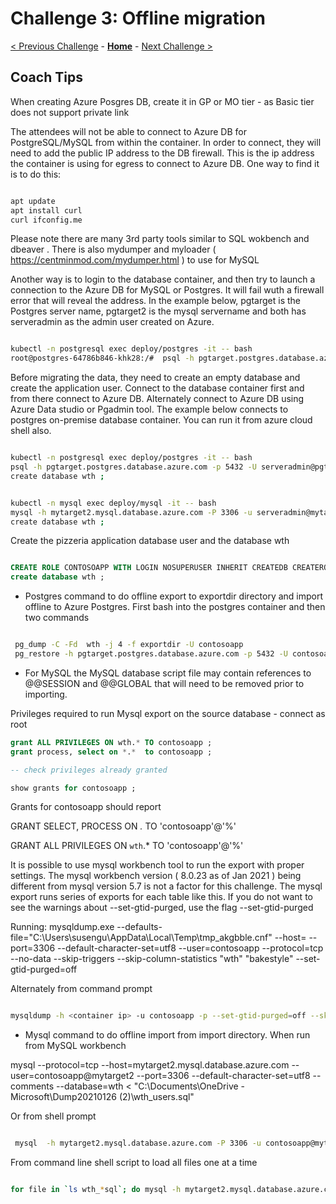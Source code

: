 # Challenge 3: Offline migration

[< Previous Challenge](./02-size-analysis.md) - **[Home](./README.md)** - [Next Challenge >](./04-offline-cutover-validation.md)

## Coach Tips

When creating Azure Posgres DB, create it in GP or MO tier - as Basic tier does not support private link

The attendees will not be able to connect to Azure DB for PostgreSQL/MySQL from within the container. In order to connect, they will need to add the public IP address to the DB firewall. This is the ip address the container is using for egress to connect to Azure DB. One way to find it is to do this:
```bash

apt update
apt install curl
curl ifconfig.me

```
Please note there are many 3rd party tools similar to SQL wokbench and dbeaver . There is also mydumper and myloader ( https://centminmod.com/mydumper.html ) to use for MySQL

Another way is to login to the database container, and then try to launch a connection to the Azure DB for MySQL or Postgres. It will fail wuth a firewall error that will reveal the address. In the example below, pgtarget is the Postgres server name, pgtarget2 is the mysql servername and both has serveradmin as the admin user created on Azure.

```bash

kubectl -n postgresql exec deploy/postgres -it -- bash
root@postgres-64786b846-khk28:/#  psql -h pgtarget.postgres.database.azure.com -p 5432 -U serveradmin@pgtarget -d postgres

```

Before migrating the data, they need to create an empty database and create the application user. Connect to the database container first and from there connect to Azure DB.
Alternately connect to Azure DB using  Azure Data studio or Pgadmin tool. The example below connects to postgres on-premise database container. You can run it from azure 
cloud shell also. 

```bash

kubectl -n postgresql exec deploy/postgres -it -- bash
psql -h pgtarget.postgres.database.azure.com -p 5432 -U serveradmin@pgtarget -d postgres
create database wth ;

```

```bash

kubectl -n mysql exec deploy/mysql -it -- bash
mysql -h mytarget2.mysql.database.azure.com -P 3306 -u serveradmin@mytarget2 -p
create database wth ;

```

Create the pizzeria application database user and the database wth

```sql

CREATE ROLE CONTOSOAPP WITH LOGIN NOSUPERUSER INHERIT CREATEDB CREATEROLE NOREPLICATION PASSWORD 'OCPHack8';
create database wth ;

```
* Postgres command to do offline export to exportdir directory and import offline to Azure Postgres. First bash into the postgres container and then two commands

```bash

 pg_dump -C -Fd  wth -j 4 -f exportdir -U contosoapp
 pg_restore -h pgtarget.postgres.database.azure.com -p 5432 -U contosoapp@pgtarget -d wth -Fd exportdir

```

* For MySQL the MySQL database script file may contain references to @@SESSION and @@GLOBAL that will need to be removed prior to importing.

Privileges required to run Mysql export on the source database - connect as root

```sql
grant ALL PRIVILEGES ON wth.* TO contosoapp ;
grant process, select on *.*  to contosoapp ;

-- check privileges already granted

show grants for contosoapp ;

```
Grants for contosoapp should report


GRANT SELECT, PROCESS ON *.* TO 'contosoapp'@'%'

GRANT ALL PRIVILEGES ON `wth`.* TO 'contosoapp'@'%'

It is possible to use mysql workbench tool to run the export with proper settings.  The mysql workbench version ( 8.0.23 as of Jan 2021 ) being different from mysql version
5.7 is not a factor for this challenge. The mysql export runs series of exports for each table like this. If you do not want to see the warnings about --set-gtid-purged, use
the flag  --set-gtid-purged

Running: mysqldump.exe --defaults-file="C:\Users\susengu\AppData\Local\Temp\tmp_akgbble.cnf"  --host=<container ip> --port=3306 --default-character-set=utf8 --user=contosoapp --protocol=tcp --no-data --skip-triggers --skip-column-statistics "wth" "bakestyle" --set-gtid-purged=off

 Alternately from command prompt

 ```bash

mysqldump -h <container ip> -u contosoapp -p --set-gtid-purged=off --skip-column-statistics --databases wth >dump_data.sql

 ```

 * Mysql command to do offline import from import directory. When run from MySQL workbench

 mysql  --protocol=tcp --host=mytarget2.mysql.database.azure.com --user=contosoapp@mytarget2 --port=3306 --default-character-set=utf8 --comments --database=wth < "C:\\Documents\\OneDrive - Microsoft\\Dump20210126 (2)\\wth_users.sql"

 Or from shell prompt

 ```bash

  mysql  -h mytarget2.mysql.database.azure.com -P 3306 -u contosoapp@mytarget2 -pOCPHack8  <dump_data.sql

 ```

 From command line shell script to load all files one at a time

 ```bash

 for file in `ls wth_*sql`; do mysql -h mytarget2.mysql.database.azure.com -P 3306 -u contosoapp@mytarget2 -pOCPHack8 wth <$file; done

 ```


